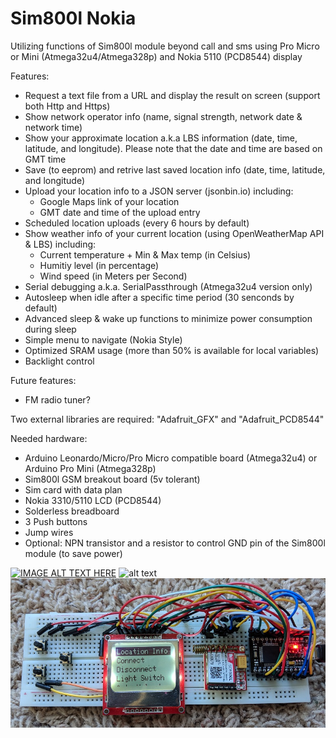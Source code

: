 # Sim800l Nokia
Utilizing functions of Sim800l module beyond call and sms using Pro Micro or Mini (Atmega32u4/Atmega328p) and Nokia 5110 (PCD8544) display

Features:
* Request a text file from a URL and display the result on screen (support both Http and Https)
* Show network operator info (name, signal strength, network date & network time) 
* Show your approximate location a.k.a LBS information (date, time, latitude, and longitude). Please note that the date and time are based on GMT time
* Save (to eeprom) and retrive last saved location info (date, time, latitude, and longitude)
* Upload your location info to a JSON server (jsonbin.io) including:
  * Google Maps link of your location
  * GMT date and time of the upload entry
* Scheduled location uploads (every 6 hours by default)
* Show weather info of your current location (using OpenWeatherMap API & LBS) including:
  * Current temperature + Min & Max temp (in Celsius)
  * Humitiy level (in percentage)
  * Wind speed (in Meters per Second)
* Serial debugging a.k.a. SerialPassthrough (Atmega32u4 version only)
* Autosleep when idle after a specific time period (30 senconds by default)
* Advanced sleep & wake up functions to minimize power consumption during sleep
* Simple menu to navigate (Nokia Style)
* Optimized SRAM usage (more than 50% is available for local variables)
* Backlight control

Future features:
* FM radio tuner?


Two external libraries are required: "Adafruit_GFX" and "Adafruit_PCD8544"


Needed hardware:
* Arduino Leonardo/Micro/Pro Micro compatible board (Atmega32u4) or Arduino Pro Mini (Atmega328p)
* Sim800l GSM breakout board (5v tolerant)
* Sim card with data plan
* Nokia 3310/5110 LCD (PCD8544)
* Solderless breadboard
* 3 Push buttons
* Jump wires
* Optional: NPN transistor and a resistor to control GND pin of the Sim800l module (to save power)

[![IMAGE ALT TEXT HERE](http://img.youtube.com/vi/ckMDemmqBLY/0.jpg)](http://www.youtube.com/watch?v=ckMDemmqBLY)
![alt text](https://raw.githubusercontent.com/HA4ever37/Sim800l-Nokia/master/Sim800l_bb.png)
![alt text](https://github.com/HA4ever37/Sim800l/blob/master/Atmega32u4+PCD8544+Sim800L.jpg?raw=true)
